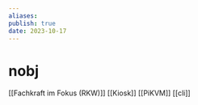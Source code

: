 ```yaml
---
aliases:
publish: true
date: 2023-10-17
---
```

# nobj

[[Fachkraft im Fokus (RKW)]]
[[Kiosk]]
[[PiKVM]]
[[cli]]